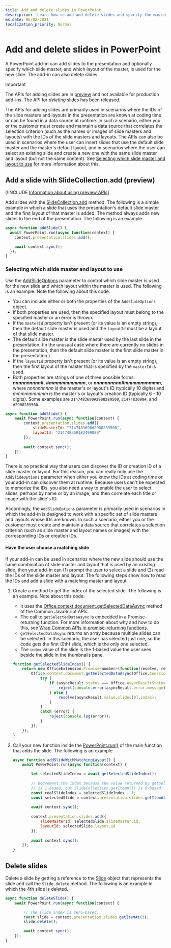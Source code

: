 ```yaml
---
title: Add and delete slides in PowerPoint
description: 'Learn how to add and delete slides and specify the master and layout of new slides.'
ms.date: 06/02/2021
localization_priority: Normal
---
```


# Add and delete slides in PowerPoint

A PowerPoint add-in can add slides to the presentation and optionally specify which slide master, and which layout of the master, is used for the new slide. The add-in can also delete slides.

> [!IMPORTANT]
> The APIs for adding slides are in [preview](../reference/requirement-sets/powerpoint-preview-apis.md) and not available for production add-ins. The API for *deleting* slides has been released.

The APIs for adding slides are primarily used in scenarios where the IDs of the slide masters and layouts in the presentation are known at coding time or can be found in a data source at runtime. In such a scenario, either you or the customer must create and maintain a data source that correlates the selection criterion (such as the names or images of slide masters and layouts) with the IDs of the slide masters and layouts. The APIs can also be used in scenarios where the user can insert slides that use the default slide master and the master's default layout, and in scenarios where the user can select an existing slide and create a new one with the same slide master and layout (but not the same content). See [Selecting which slide master and layout to use](#selecting-which-slide-master-and-layout-to-use) for more information about this.

## Add a slide with SlideCollection.add (preview)

[!INCLUDE [Information about using preview APIs](../includes/using-preview-apis-host.md)]

Add slides with the [SlideCollection.add](/javascript/api/powerpoint/powerpoint.slidecollection#add_options_) method. The following is a simple example in which a slide that uses the presentation's default slide master and the first layout of that master is added. The method always adds new slides to the end of the presentation. The following is an example.

```javascript
async function addSlide() {
  await PowerPoint.run(async function(context) {
    context.presentation.slides.add();

    await context.sync();
  });
}
```

### Selecting which slide master and layout to use

Use the [AddSlideOptions](/javascript/api/powerpoint/powerpoint.addslideoptions) parameter to control which slide master is used for the new slide and which layout within the master is used. The following is an example. Note the following about this code.

- You can include either or both the properties of the `AddSlideOptions` object.
- If both properties are used, then the specified layout must belong to the specified master or an error is thrown.
- If the `masterId` property isn't present (or its value is an empty string), then the default slide master is used and the `layoutId` must be a layout of that slide master.
- The default slide master is the slide master used by the last slide in the presentation. (In the unusual case where there are currently no slides in the presentation, then the default slide master is the first slide master in the presentation.)
- If the `layoutId` property isn't present (or its value is an empty string), then the first layout of the master that is specified by the `masterId` is used.
- Both properties are strings of one of three possible forms: ***nnnnnnnnnn*#**, **#*mmmmmmmmm***, or ***nnnnnnnnnn*#*mmmmmmmmm***, where *nnnnnnnnnn* is the master's or layout's ID (typically 10 digits) and *mmmmmmmmm* is the master's or layout's creation ID (typically 6 - 10 digits). Some examples are `2147483690#2908289500`, `2147483690#`, and `#2908289500`.

```javascript
async function addSlide() {
    await PowerPoint.run(async function(context) {
        context.presentation.slides.add({
            slideMasterId: "2147483690#2908289500",
            layoutId: "2147483691#2499880"
        });
    
        await context.sync();
    });
}
```

There is no practical way that users can discover the ID or creation ID of a slide master or layout. For this reason, you can really only use the `AddSlideOptions` parameter when either you know the IDs at coding time or your add-in can discover them at runtime. Because users can't be expected to memorize the IDs, you also need a way to enable the user to select slides, perhaps by name or by an image, and then correlate each title or image with the slide's ID.

Accordingly, the `AddSlideOptions` parameter is primarily used in scenarios in which the add-in is designed to work with a specific set of slide masters and layouts whose IDs are known. In such a scenario, either you or the customer must create and maintain a data source that correlates a selection criterion (such as slide master and layout names or images) with the corresponding IDs or creation IDs.

#### Have the user choose a matching slide

If your add-in can be used in scenarios where the new slide should use the same combination of slide master and layout that is used by an *existing* slide, then your add-in can (1) prompt the user to select a slide and (2) read the IDs of the slide master and layout. The following steps show how to read the IDs and add a slide with a matching master and layout.

1. Create a method to get the index of the selected slide. The following is an example. Note about this code:

    - It uses the [Office.context.document.getSelectedDataAsync](/javascript/api/office/office.document#getSelectedDataAsync_coercionType__callback_) method of the Common JavaScript APIs.
    - The call to `getSelectedDataAsync` is embedded in a Promise-returning function. For more information about why and how to do this, see [Wrap Common APIs in promise-returning functions](../develop/asynchronous-programming-in-office-add-ins.md#wrap-common-apis-in-promise-returning-functions).
    - `getSelectedDataAsync` returns an array because multiple slides can be selected. In this scenario, the user has selected just one, so the code gets the first (0th) slide, which is the only one selected.
    - The `index` value of the slide is the 1-based value the user sees beside the slide in the thumbnails pane.

    ```javascript
    function getSelectedSlideIndex() {
        return new OfficeExtension.Promise<number>(function(resolve, reject) {
            Office.context.document.getSelectedDataAsync(Office.CoercionType.SlideRange, function(asyncResult) {
                try {
                    if (asyncResult.status === Office.AsyncResultStatus.Failed) {
                        reject(console.error(asyncResult.error.message));
                    } else {
                        resolve(asyncResult.value.slides[0].index);
                    }
                } 
                catch (error) {
                    reject(console.log(error));
                }
            });
        });
    }
    ```

2. Call your new function inside the [PowerPoint.run()](/javascript/api/powerpoint#PowerPoint_run_batch_) of the main function that adds the slide. The following is an example.

    ```javascript
    async function addSlideWithMatchingLayout() {
        await PowerPoint.run(async function(context) {
    
            let selectedSlideIndex = await getSelectedSlideIndex();
        
            // Decrement the index because the value returned by getSelectedSlideIndex()
            // is 1-based, but SlideCollection.getItemAt() is 0-based.
            const realSlideIndex = selectedSlideIndex - 1;
            const selectedSlide = context.presentation.slides.getItemAt(realSlideIndex).load("slideMaster/id, layout/id");
        
            await context.sync();
        
            context.presentation.slides.add({
                slideMasterId: selectedSlide.slideMaster.id,
                layoutId: selectedSlide.layout.id
            });
        
            await context.sync();
        });
    }
    ```

## Delete slides

Delete a slide by getting a reference to the [Slide](/javascript/api/powerpoint/powerpoint.slide) object that represents the slide and call the `Slide.delete` method. The following is an example in which the 4th slide is deleted.

```javascript
async function deleteSlide() {
    await PowerPoint.run(async function(context) {

        // The slide index is zero-based. 
        const slide = context.presentation.slides.getItemAt(3);
        slide.delete();

        await context.sync();
    });
}
```
